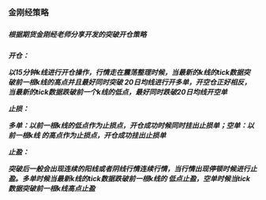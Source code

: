 <h3>金刚经策略<h3>
<h5>根据期货金刚经老师分享开发的突破开仓策略<h5>
<p>开仓：</p>
<p>以15分钟k线进行开仓操作，行情走在震荡整理时候，当最新的k线的tick数据突破前一根k线的高点并且最好同时突破
20日均线进行开多单，开空仓正好相反，当最新的tick数据跌破前一个k线的低点，最好同时跌破20日均线开空单</p>
<p>止损：</p>
<p>多单：以前一根k线的低点作为止损点，开仓成功时候同时挂出止损单；空单：以前一根k线
的高点作为止损点，开仓成功挂出止损单</p>
<p>止盈：</p>
<p>突破后一般会出现连续的阳线或者阴线行情连续行情，当行情出现停顿时候进行止盈。多单时候当最新k线的tick数据跌破前一根k线的
低点止盈，空单时候当tick数据突破前一根k线高点止盈</p>

